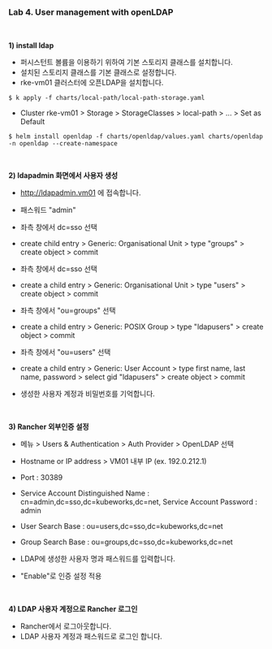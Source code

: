 ### Lab 4. User management with openLDAP

&nbsp;

**1) install ldap**

- 퍼시스턴트 볼륨을 이용하기 위하여 기본 스토리지 클래스를 설치합니다.
- 설치된 스토리지 클래스를 기본 클래스로 설정합니다.
- rke-vm01 클러스터에 오픈LDAP을 설치합니다.

~~~
$ k apply -f charts/local-path/local-path-storage.yaml  
~~~

- Cluster rke-vm01 > Storage > StorageClasses > local-path > ... > Set as Default

~~~
$ helm install openldap -f charts/openldap/values.yaml charts/openldap -n openldap --create-namespace
~~~

&nbsp;

**2) ldapadmin 화면에서 사용자 생성**

- http://ldapadmin.vm01 에 접속합니다.
- 패스워드 "admin" 

- 좌측 창에서 dc=sso 선택
- create child entry > Generic: Organisational Unit > type "groups" > create object > commit
- 좌측 창에서 dc=sso 선택
- create a child entry > Generic: Organisational Unit > type "users" > create object > commit

- 좌측 창에서 "ou=groups" 선택
- create a child entry > Generic: POSIX Group > type "ldapusers" > create object > commit
- 좌측 창에서 "ou=users" 선택
- create a child entry > Generic: User Account > type first name, last name, password > select gid "ldapusers" > create object > commit

- 생성한 사용자 계정과 비밀번호를 기억합니다.

&nbsp;

**3) Rancher 외부인증 설정** 

- 메뉴 > Users & Authentication > Auth Provider > OpenLDAP 선택

- Hostname or IP address > VM01 내부 IP (ex. 192.0.212.1)
- Port : 30389

- Service Account Distinguished Name : cn=admin,dc=sso,dc=kubeworks,dc=net, Service Account Password : admin
- User Search Base : ou=users,dc=sso,dc=kubeworks,dc=net
- Group Search Base : ou=groups,dc=sso,dc=kubeworks,dc=net

- LDAP에 생성한 사용자 명과 패스워드를 입력합니다.
- "Enable"로 인증 설정 적용

&nbsp;

**4) LDAP 사용자 계정으로 Rancher 로그인**
- Rancher에서 로그아웃합니다.
- LDAP 사용자 계정과 패스워드로 로그인 합니다. 
